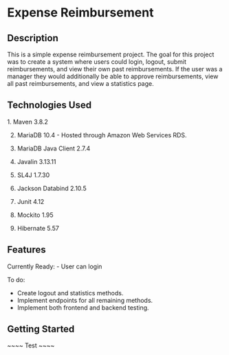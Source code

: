 <h1>Expense Reimbursement</h1>

<h2>Description</h2>
<p>
This is a simple expense reimbursement project. The goal for this project was to create a system where users could login, logout, submit reimbursements, and view their own past reimbursements. If the user was a manager they would additionally be able to approve reimbursements, view all past reimbursements, and view a statistics page.
</p>

<h2>Technologies Used</h2>
<p>
1. Maven 3.8.2  
  
2. MariaDB 10.4 - Hosted through Amazon Web Services RDS.  
  
3. MariaDB Java Client 2.7.4  
  
4. Javalin 3.13.11  
  
5. SL4J 1.7.30  
  
6. Jackson Databind 2.10.5  
  
7. Junit 4.12  
  
8. Mockito 1.95  
  
9. Hibernate 5.57  
  
</p>

<h2>Features</h2>
<p>
Currently Ready:  
- User can login

To do:  
- Create logout and statistics methods.
- Implement endpoints for all remaining methods.
- Implement both frontend and backend testing.
</p>

<h2>Getting Started</h2>
~~~~
Test
~~~~
